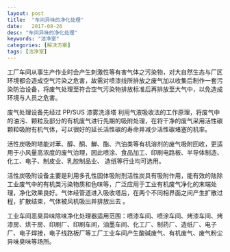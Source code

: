 ```yaml
---
layout: post
title:  "车间异味的净化处理"
date:   2017-08-26
desc: "车间异味的净化处理"
keywords: "洁净室"
categories: [解决方案]
tags: [洁净室]
---
```


工厂车间从事生产作业时会产生刺激性等有害气体之污染物，对大自然生态与厂区环境都会造成空气污染之危害，故需对喷漆线所排放之废气加以收集后制作一套污染防治设备，将废气处理至符合空气污染物排放标准后再排放至大气中，以免造成环境与人员之危害。

废气处理设备先经过 PP/SUS 漆雾洗涤塔 利用气液吸收法的工作原理，将废气中的油污、颗粒及部分的有机废气进行先期的吸附处理，在将干净的废气采用活性碳颗粒吸附有机气体，可以很好的延长活性碳的寿命并减少活性碳堵塞的机率。

活性炭吸附塔能对苯、醇、酮、觯、酯、汽油类等有机溶剂的废气吸附回收，更适用于小风量高浓度的废气治理，因此喷涂、食品加工、印刷电路板、半导体制造、化工、电子、制皮业、乳胶制品业、 造纸等行业均可选用。

活性炭吸附设备主要是利用多孔性固体吸附剂活性炭具有吸附作用，能有效的阹除工业废气中的有机类污染物质和色味等，广泛应用于工业有机废气净化的末端处理，净化效果良好。气体经管道进入吸收塔后，在两个不同相界面之间产生扩散过程，扩散结束，气体被风机吸出并排放出去 。

工业车间恶臭异味除味净化处理器适用范围：喷漆车间、喷涂车间、烤漆车间、烤漆房、烘干房、印刷厂、印刷车间，油墨车间、化工厂、制药厂、造纸厂、电子厂、电子焊接，电子线路板厂等工厂工业车间产生酸碱废气、有机废气、废气粉尘异味臭味等场所。
